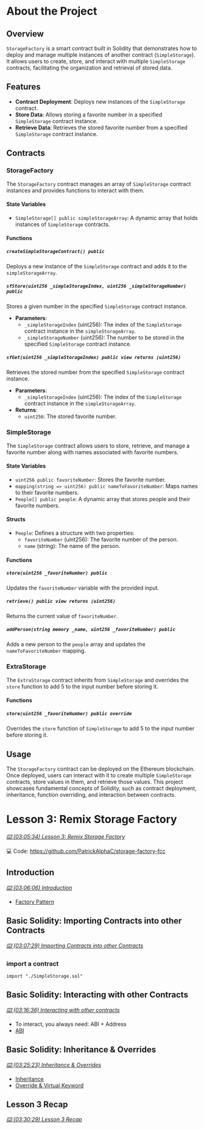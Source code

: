 # About the Project

## Overview

`StorageFactory` is a smart contract built in Solidity that demonstrates how to deploy and manage multiple instances of another contract (`SimpleStorage`). It allows users to create, store, and interact with multiple `SimpleStorage` contracts, facilitating the organization and retrieval of stored data.

## Features

- **Contract Deployment**: Deploys new instances of the `SimpleStorage` contract.
- **Store Data**: Allows storing a favorite number in a specified `SimpleStorage` contract instance.
- **Retrieve Data**: Retrieves the stored favorite number from a specified `SimpleStorage` contract instance.

## Contracts

### StorageFactory

The `StorageFactory` contract manages an array of `SimpleStorage` contract instances and provides functions to interact with them.

#### State Variables

- `SimpleStorage[] public simpleStorageArray`: A dynamic array that holds instances of `SimpleStorage` contracts.

#### Functions

##### `createSimpleStorageContract() public`

Deploys a new instance of the `SimpleStorage` contract and adds it to the `simpleStorageArray`.

##### `sfStore(uint256 _simpleStorageIndex, uint256 _simpleStorageNumber) public`

Stores a given number in the specified `SimpleStorage` contract instance.

- **Parameters**:
  - `_simpleStorageIndex` (uint256): The index of the `SimpleStorage` contract instance in the `simpleStorageArray`.
  - `_simpleStorageNumber` (uint256): The number to be stored in the specified `SimpleStorage` contract instance.

##### `sfGet(uint256 _simpleStorageIndex) public view returns (uint256)`

Retrieves the stored number from the specified `SimpleStorage` contract instance.

- **Parameters**:
  - `_simpleStorageIndex` (uint256): The index of the `SimpleStorage` contract instance in the `simpleStorageArray`.
- **Returns**:
  - `uint256`: The stored favorite number.

### SimpleStorage

The `SimpleStorage` contract allows users to store, retrieve, and manage a favorite number along with names associated with favorite numbers.

#### State Variables

- `uint256 public favoriteNumber`: Stores the favorite number.
- `mapping(string => uint256) public nameToFavoriteNumber`: Maps names to their favorite numbers.
- `People[] public people`: A dynamic array that stores people and their favorite numbers.

#### Structs

- `People`: Defines a structure with two properties:
  - `favoriteNumber` (uint256): The favorite number of the person.
  - `name` (string): The name of the person.

#### Functions

##### `store(uint256 _favoriteNumber) public`

Updates the `favoriteNumber` variable with the provided input.

##### `retrieve() public view returns (uint256)`

Returns the current value of `favoriteNumber`.

##### `addPerson(string memory _name, uint256 _favoriteNumber) public`

Adds a new person to the `people` array and updates the `nameToFavoriteNumber` mapping.

### ExtraStorage

The `ExtraStorage` contract inherits from `SimpleStorage` and overrides the `store` function to add 5 to the input number before storing it.

#### Functions

##### `store(uint256 _favoriteNumber) public override`

Overrides the `store` function of `SimpleStorage` to add 5 to the input number before storing it.

## Usage

The `StorageFactory` contract can be deployed on the Ethereum blockchain. Once deployed, users can interact with it to create multiple `SimpleStorage` contracts, store values in them, and retrieve those values. This project showcases fundamental concepts of Solidity, such as contract deployment, inheritance, function overriding, and interaction between contracts.


# Lesson 3: Remix Storage Factory

_[⌨️ (03:05:34) Lesson 3: Remix Storage Factory](https://www.youtube.com/watch?v=gyMwXuJrbJQ&t=11134s)_

💻 Code: https://github.com/PatrickAlphaC/storage-factory-fcc

## Introduction

_[⌨️ (03:06:06) Introduction](https://youtu.be/gyMwXuJrbJQ?t=11166)_

- [Factory Pattern](https://betterprogramming.pub/learn-solidity-the-factory-pattern-75d11c3e7d29)

## Basic Solidity: Importing Contracts into other Contracts

_[⌨️ (03:07:29) Importing Contracts into other Contracts](https://youtu.be/gyMwXuJrbJQ?t=11249)_

### import a contract
`import "./SimpleStorage.sol"`

## Basic Solidity: Interacting with other Contracts

_[⌨️ (03:16:36) Interacting with other contracts](https://youtu.be/gyMwXuJrbJQ?t=11796)_

- To interact, you always need: ABI + Address
- [ABI](https://docs.soliditylang.org/en/latest/abi-spec.html?highlight=abi)

## Basic Solidity: Inheritance & Overrides

_[⌨️ (03:25:23) Inheritance & Overrides](https://youtu.be/gyMwXuJrbJQ?t=12323)_

- [Inheritance](https://solidity-by-example.org/inheritance)
- [Override & Virtual Keyword](https://docs.soliditylang.org/en/latest/contracts.html?highlight=override#function-overriding)

## Lesson 3 Recap

_[⌨️ (03:30:29) Lesson 3 Recap](https://youtu.be/gyMwXuJrbJQ?t=12629)_
